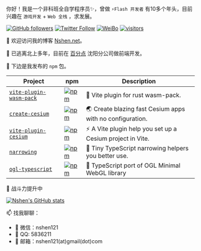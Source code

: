 
你好！我是一个非科班全自学程序员✨，曾做 `⚡Flash 开发者`  有10多个年头，目前兴趣在 `游戏开发` + `Web 全栈` ，求发展。

[![GitHub followers](https://img.shields.io/github/followers/nshen?label=Follow%20me%EF%BC%81&style=social)](https://github.com/nshen/)
[![Twitter Follow](https://img.shields.io/twitter/follow/nshen121?style=social)](https://twitter.com/nshen121)
[![WeiBo](https://img.shields.io/badge/weibo-@nshen121-lightgrey.svg)](https://weibo.com/nshen121)
[![visitors](https://page-views.glitch.me/badge?page_id=nshen.nshen)](https://github.com/nshen/nshen)

👋 欢迎访问我的博客  [ Nshen.net](https://nshen.net/)。

🤔 已逃离北上多年，目前在 [百分点](https://www.percent.cn/) 沈阳分公司做前端开发。

💖 下边是我发布的 `npm` 包。

| Project                                                             | npm                                                                                                              | Description                                                                         |
| ------------------------------------------------------------------- | ---------------------------------------------------------------------------------------------------------------- | ------------------------------------------------------------------------------------|
| [`vite-plugin-wasm-pack`](https://github.com/nshen/vite-plugin-wasm-pack) | [![npm](https://img.shields.io/npm/v/vite-plugin-wasm-pack.svg)](https://www.npmjs.com/package/vite-plugin-wasm-pack)  | 🦀 Vite plugin for rust wasm-pack.                           |
| [`create-cesium`](https://github.com/nshen/create-cesium)           | [![npm](https://img.shields.io/npm/v/create-cesium.svg)](https://www.npmjs.com/package/create-cesium)            | 🌏 Create blazing fast Cesium apps with no configuration.                           |
| [`vite-plugin-cesium`](https://github.com/nshen/vite-plugin-cesium) | [![npm](https://img.shields.io/npm/v/vite-plugin-cesium.svg)](https://www.npmjs.com/package/vite-plugin-cesium)  | ⚡ A Vite plugin help you set up a Cesium project in Vite.                          |
| [`narrowing`](https://github.com/nshen/narrowing)                   | [![npm](https://img.shields.io/npm/v/narrowing.svg)](https://www.npmjs.com/package/narrowing)                    | 🤖 Tiny TypeScript narrowing helpers you better use.                                |
| [`ogl-typescript`](https://github.com/nshen/ogl-typescript)         | [![npm](https://img.shields.io/npm/v/ogl-typescript.svg)](https://www.npmjs.com/package/ogl-typescript)          | 🔺 TypeScript port of OGL Minimal WebGL library                                     |

💢  战斗力提升中

[![Nshen's GitHub stats](https://github-readme-stats.vercel.app/api?username=nshen&count_private=true&locale=cn)](https://github.com/anuraghazra/github-readme-stats)

📫 找我聊聊：

- 💬 微信：nshen121
- 💬 QQ: 5836211
- 💬 邮箱：nshen121(at)gmail(dot)com

